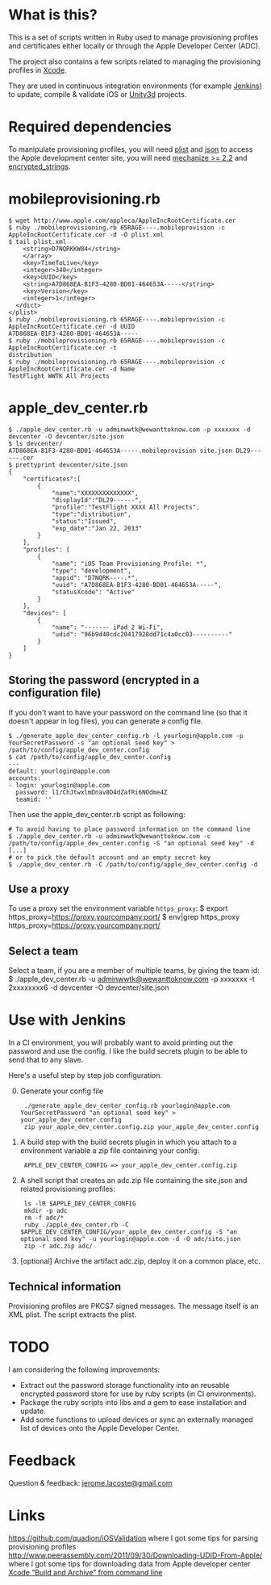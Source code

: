 # What is this? #

This is a set of scripts written in Ruby used to manage provisioning profiles and certificates either locally or through the Apple Developer Center (ADC).

The project also contains a few scripts related to managing the provisioning profiles in [Xcode](iOSprovisioningprofiles/tree/master/xcode/).

They are used in continuous integration environments (for example  [Jenkins](http://jenkins-ci.org)) to update, compile & validate iOS or [Unity3d](http://unity3d.com) projects.

# Required dependencies #

To manipulate provisioning profiles, you will need [plist](http://plist.rubyforge.org/Plist.html) and [json](http://flori.github.com/json/)
to access the Apple development center site, you will need [mechanize >= 2.2](http://mechanize.rubyforge.org/) and [encrypted_strings](https://github.com/pluginaweek/encrypted_strings).

# mobileprovisioning.rb #

    $ wget http://www.apple.com/appleca/AppleIncRootCertificate.cer
    $ ruby ./mobileprovisioning.rb 65RAGE----.mobileprovision -c AppleIncRootCertificate.cer -d -O plist.xml
    $ tail plist.xml
        <string>D7NQRKKW84</string>
        </array>
        <key>TimeToLive</key>
        <integer>340</integer>
        <key>UUID</key>
        <string>A7D868EA-B1F3-4280-BD01-464653A-----</string>
        <key>Version</key>
        <integer>1</integer>
      </dict>
    </plist>
    $ ruby ./mobileprovisioning.rb 65RAGE----.mobileprovision -c AppleIncRootCertificate.cer -d UUID
    A7D868EA-B1F3-4280-BD01-464653A-----
    $ ruby ./mobileprovisioning.rb 65RAGE----.mobileprovision -c AppleIncRootCertificate.cer -t
    distribution
    $ ruby ./mobileprovisioning.rb 65RAGE----.mobileprovision -c AppleIncRootCertificate.cer -d Name
    TestFlight WWTK All Projects

# apple_dev_center.rb #

	$ ./apple_dev_center.rb -u adminwwtk@wewanttoknow.com -p xxxxxxx -d devcenter -O devcenter/site.json
	$ ls devcenter/
	A7D868EA-B1F3-4280-BD01-464653A-----.mobileprovision site.json DL29------.cer
	$ prettyprint devcenter/site.json
	{
	    "certificates":[
	        {
	    	    "name":"XXXXXXXXXXXXXX",
	    	    "displayId":"DL29------",
	    	    "profile":"TestFlight XXXX All Projects",
	    	    "type":"distribution",
	    	    "status":"Issued",
	    	    "exp_date":"Jan 22, 2013"
	    	}
	    ],
	    "profiles": [
	        {
	            "name": "iOS Team Provisioning Profile: *",
	            "type": "development",
				"appid": "D7NQRK----.*",
	            "uuid": "A7D868EA-B1F3-4280-BD01-464653A-----",
	            "statusXcode": "Active"
	        }
	    ],
	    "devices": [
	        {
	            "name": "------- iPad 2 Wi-Fi",
	            "udid": "96b9d40cdc20417928dd71c4a0cc03----------"
	        }
	    ]
	}

## Storing the password (encrypted in a configuration file) ##

If you don't want to have your password on the command line (so that it doesn't appear in log files), you can generate a config file.

    $ ./generate_apple_dev_center_config.rb -l yourlogin@apple.com -p YourSecretPassword -s "an optional seed key" > /path/to/config/apple_dev_center.config
    $ cat /path/to/config/apple_dev_center.config
    ---
    default: yourlogin@apple.com
    accounts:
    - login: yourlogin@apple.com
      password: l1/ChJtwxlmDnav8D4dZafRi6NOdme4Z
      teamid: ''

Then use the apple_dev_center.rb script as following:

	# To avoid having to place password information on the command line
	$ ./apple_dev_center.rb -u adminwwtk@wewanttoknow.com -c /path/to/config/apple_dev_center.config -S "an optional seed key" -d
	[...]
	# or to pick the default account and an empty secret key
	$ ./apple_dev_center.rb -C /path/to/config/apple_dev_center.config -d
	
## Use a proxy ##

To use a proxy set the environment variable `https_proxy`:
    $ export https_proxy=https://proxy.yourcompany:port/
    $ env|grep https_proxy
    https_proxy=https://proxy.yourcompany:port/

## Select a team ##

Select a team, if you are a member of multiple teams, by giving the team id:
    $ ./apple_dev_center.rb -u adminwwtk@wewanttoknow.com -p xxxxxxx -t 2xxxxxxxx6 -d devcenter -O devcenter/site.json

# Use with Jenkins #

In a CI environment, you will probably want to avoid printing out the password and use the config. I like the build secrets plugin to be able to send that to any slave.
	
Here's a useful step by step job configuration.

0. Generate your config file

		./generate_apple_dev_center_config.rb yourlogin@apple.com YourSecretPassword "an optional seed key" > your_apple_dev_center.config
		zip your_apple_dev_center.config.zip your_apple_dev_center.config

1. A build step with the build secrets plugin in which you attach to a environment variable a zip file containing your config:

    	APPLE_DEV_CENTER_CONFIG => your_apple_dev_center.config.zip

2. A shell script that creates an adc.zip file containing the site.json and related provisioning profiles:

		ls -lR $APPLE_DEV_CENTER_CONFIG
		mkdir -p adc
		rm -f adc/*
		ruby ./apple_dev_center.rb -C $APPLE_DEV_CENTER_CONFIG/your_apple_dev_center.config -S "an optional seed key" -u yourlogin@apple.com -d -O adc/site.json
		zip -r adc.zip adc/

3. [optional] Archive the artifact adc.zip, deploy it on a common place, etc.

## Technical information ##

Provisioning profiles are PKCS7 signed messages. The message itself is an XML plist. The script extracts the plist.

# TODO #

I am considering the following improvements:

  * Extract out the password storage functionality into an reusable encrypted password store for use by ruby scripts (in CI environments).
  * Package the ruby scripts into libs and a gem to ease installation and update.
  * Add some functions to upload devices or sync an externally managed list of devices onto the Apple Developer Center.

# Feedback #

Question & feedback: jerome.lacoste@gmail.com

# Links #

https://github.com/quadion/iOSValidation where I got some tips for parsing provisioning profiles
http://www.peerassembly.com/2011/09/30/Downloading-UDID-From-Apple/ where I got some tips for downloading data from Apple developer center
[Xcode “Build and Archive” from command line](http://stackoverflow.com/questions/2664885/xcode-build-and-archive-from-command-line/10981634#10981634)
